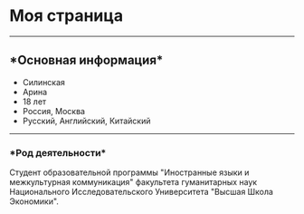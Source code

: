 # Моя страница
***
## \*Основная информация\*

* Силинская
* Арина
* 18 лет
* Россия, Москва
* Русский, Английский, Китайский 

***
### \*Род деятельности\*
Студент образовательной программы "Иностранные языки и межкультурная коммуникация" факультета гуманитарных наук Национального Исследовательского Университета "Высшая Школа Экономики".
